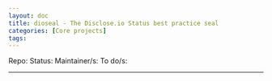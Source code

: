 ```yaml
---
layout: doc
title: dioseal - The Disclose.io Status best practice seal
categories: [Core projects]
tags: 
---
```

Repo:
Status:
Maintainer/s: 
To do/s:

---